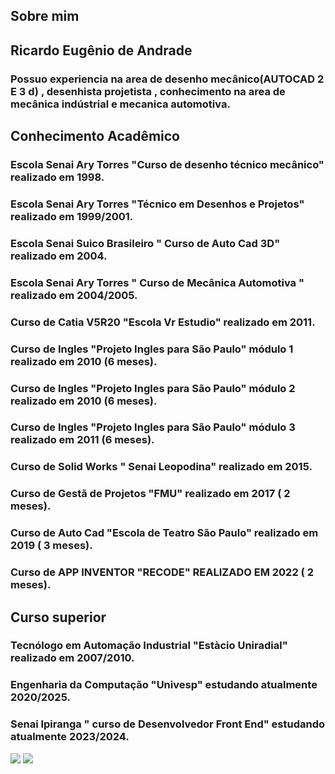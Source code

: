 ## Sobre mim
## Ricardo Eugênio de Andrade
### Possuo experiencia na area de desenho mecânico(AUTOCAD 2 E 3 d) , desenhista projetista , conhecimento na area de mecânica indústrial e mecanica automotiva.
## Conhecimento Acadêmico
### Escola Senai Ary Torres "Curso de desenho técnico mecânico" realizado em 1998.
### Escola Senai Ary Torres "Técnico em Desenhos e Projetos" realizado em 1999/2001.
### Escola Senai Suico Brasileiro " Curso de Auto Cad 3D" realizado em 2004.
### Escola Senai Ary Torres " Curso de Mecânica Automotiva " realizado em 2004/2005.
### Curso de Catia V5R20 "Escola Vr Estudio" realizado em 2011.
### Curso de Ingles "Projeto Ingles para São Paulo" módulo 1 realizado em 2010 (6 meses).
### Curso de Ingles "Projeto Ingles para São Paulo" módulo 2 realizado em 2010 (6 meses).
### Curso de Ingles "Projeto Ingles para São Paulo" módulo 3 realizado em 2011 (6 meses).
### Curso de Solid Works " Senai Leopodina" realizado em 2015.
### Curso de Gestã de Projetos "FMU" realizado em 2017 ( 2 meses).
### Curso de Auto Cad "Escola de Teatro São Paulo" realizado em 2019 ( 3 meses).
### Curso de APP INVENTOR "RECODE" REALIZADO EM 2022 ( 2 meses).
## Curso superior
### Tecnólogo em Automação Industrial "Estàcio Uniradial" realizado em 2007/2010.
### Engenharia da Computação "Univesp" estudando atualmente 2020/2025.
### Senai Ipiranga " curso de Desenvolvedor Front End" estudando atualmente  2023/2024.
<a href = "mailto:ricjames32@gmail.com"><img src="https://img.shields.io/badge/-Gmail-%23333?style=for-the-badge&logo=gmail&logoColor=white" target="_blank"></a>
![](https://media.tenor.com/7WQYXv88HVMAAAAC/carros.gif)
